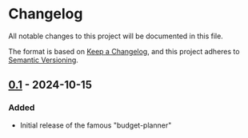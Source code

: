 # Changelog

All notable changes to this project will be documented in this file.

The format is based on [Keep a Changelog](https://keepachangelog.com/en/1.1.0/),
and this project adheres to [Semantic Versioning](https://semver.org/spec/v2.0.0.html).

## [0.1] - 2024-10-15

### Added

- Initial release of the famous "budget-planner" 


[0.1]: https://github.com/florianackle/budget-planner/releases/tag/v0.0.1